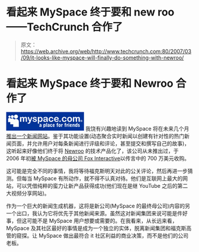 # 看起来 MySpace 终于要和 new roo——TechCrunch 合作了

> 原文：<https://web.archive.org/web/http://www.techcrunch.com:80/2007/03/09/it-looks-like-myspace-will-finally-do-something-with-newroo/>

# 看起来 MySpace 终于要和 Newroo 合作了

[![](img/cac2447382e9b83d317a9b7de753b78e.png)](https://web.archive.org/web/20220815074737/http://www.myspace.com/) 我饶有兴趣地读到 MySpace 将在未来几个月[推出一个新闻网站](https://web.archive.org/web/20220815074737/http://www.thepomoblog.com/archive/news-as-a-social-play-here-comes-myspace-news/)。鉴于其功能设置(动态聚合实时新闻以创建有针对性的热门新闻页面，并允许用户对每条新闻进行评级和评论，甚至提交和撰写自己的故事)，这听起来好像他们终于将 [Newroo](https://web.archive.org/web/20220815074737/http://www.beta.techcrunch.com/2006/02/03/newroos-real-time-news-aggregator/) 的技术产品化了，该公司从未推出过，于 2006 年初[被 MySpace 的母公司 Fox Interactive](https://web.archive.org/web/20220815074737/http://www.beta.techcrunch.com/2006/03/14/fox-to-acquire-startup-newroo/)以传言中的 700 万美元收购。

这可能是完全不同的事情，我将等待福克斯明天对此的公关评论，然后再进一步猜测。但每当 MySpace 有所动作，就不得不认真对待。他们是互联网上最大的网站，可以凭借纯粹的蛮力让新产品获得成功(他们现在是继 YouTube 之后的第二大视频分享网站)。

作为一个巨大的新闻生成机器，这将是新公司(MySpace 的最终母公司)内容的另一个出口，我认为它将优先于其他新闻来源。虽然这对新闻集团来说可能是件好事，但这可能不是 MySpace 用户想要或需要的。在我看来，从长远来看，MySpace 及其社区最好的事情是成为一个独立的实体，脱离新闻集团和福克斯高管的窥探。让 MySpace 做出最符合 it 社区利益的商业决策，而不是他们的公司老板。